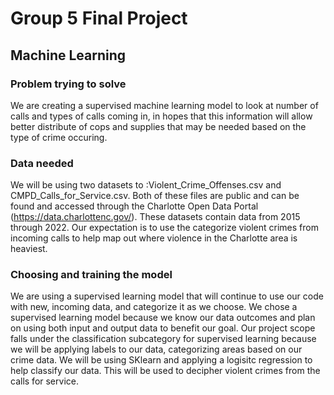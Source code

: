 # Group 5 Final Project

## Machine Learning  
### Problem trying to solve   
We are creating a supervised machine learning model to look at number of calls and types of calls coming in, in hopes that this information will allow better distribute of cops and supplies that may be needed based on the type of crime occuring. 
### Data needed  
We will be using two datasets to :Violent_Crime_Offenses.csv and CMPD_Calls_for_Service.csv. Both of these files are public and can be found and accessed through the Charlotte Open Data Portal (https://data.charlottenc.gov/). These datasets contain data from 2015 through 2022. Our expectation is to use the categorize violent crimes from incoming calls to help map out where violence in the Charlotte area is heaviest.
### Choosing and training the model  
We are using a supervised learning model that will continue to use our code with new, incoming data, and categorize it as we choose. We chose a supervised learning model because we know our data outcomes and plan on using both input and output data to benefit our goal. Our project scope falls under the classification subcategory for supervised learning because we will be applying labels to our data, categorizing areas based on our crime data. We will be using SKlearn and applying a logisitc regression to help classify our data. This will be used to decipher violent crimes from the calls for service.                                                                                                                                                          
